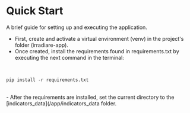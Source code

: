 # Quick Start
A brief guide for setting up and executing the application.
<br>
- First, create and activate a virtual environment (venv) in the project's folder (irradiare-app).
- Once created, install the requirements found in requirements.txt by executing the next command in the terminal:
<br>

```
pip install -r requirements.txt
```

<br>
- After the requirements are installed, set the current directory to the [indicators_data](/app/indicators_data folder.

  
